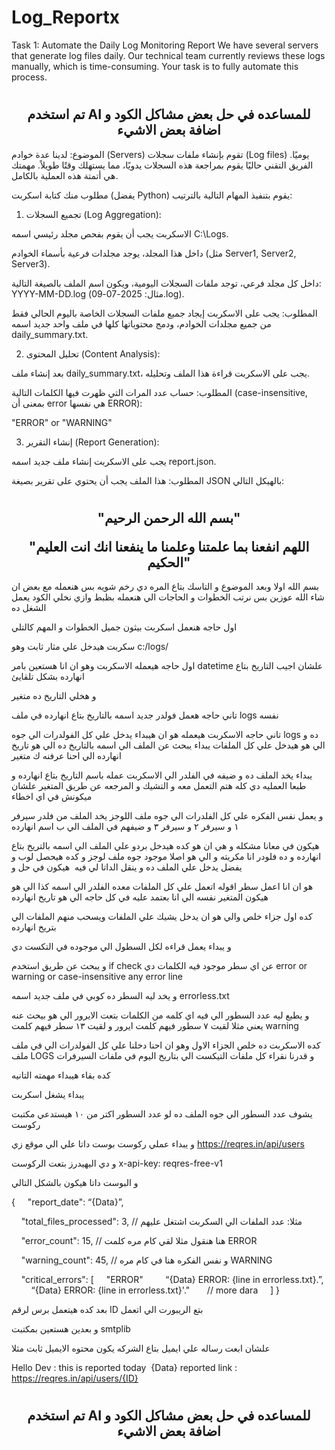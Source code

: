 # Log_Reportx
Task 1: Automate the Daily Log Monitoring Report  We have several servers that generate log files daily. Our technical team currently reviews these logs manually, which is time-consuming. Your task is to fully automate this process.


<h1 align="center">
</h1>
<h2 align="center">
تم استخدم AI للمساعده في حل بعض مشاكل الكود و اضافة بعض الاشيء

</h1>

الموضوع: لدينا عدة خوادم (Servers) تقوم بإنشاء ملفات سجلات (Log files) يوميًا. الفريق التقني حاليًا يقوم بمراجعة هذه السجلات يدويًا، مما يستهلك وقتًا طويلاً. مهمتك هي أتمتة هذه العملية بالكامل.


مطلوب منك كتابة اسكربت (يفضل Python) يقوم بتنفيذ المهام التالية بالترتيب:

1. تجميع السجلات (Log Aggregation):

الاسكربت يجب أن يقوم بفحص مجلد رئيسي اسمه C:\Logs\.

داخل هذا المجلد، يوجد مجلدات فرعية بأسماء الخوادم (مثل Server1, Server2, Server3).

داخل كل مجلد فرعي، توجد ملفات السجلات اليومية، ويكون اسم الملف بالصيغة التالية: YYYY-MM-DD.log (مثال: 2025-07-09.log).

المطلوب: يجب على الاسكربت إيجاد جميع ملفات السجلات الخاصة باليوم الحالي فقط من جميع مجلدات الخوادم، ودمج محتوياتها كلها في ملف واحد جديد اسمه daily_summary.txt.

2. تحليل المحتوى (Content Analysis):

بعد إنشاء ملف daily_summary.txt، يجب على الاسكربت قراءة هذا الملف وتحليله.

المطلوب: حساب عدد المرات التي ظهرت فيها الكلمات التالية (case-insensitive, بمعنى أن error هي نفسها ERROR):

"ERROR" or "WARNING"

3. إنشاء التقرير (Report Generation):

يجب على الاسكربت إنشاء ملف جديد اسمه report.json.

المطلوب: هذا الملف يجب أن يحتوي على تقرير بصيغة JSON بالهيكل التالي:


<h1 align="center">
</h1>
<h2 align="center">
 "بسم الله الرحمن الرحيم"
</p>
  "اللهم انفعنا بما علمتنا وعلمنا ما ينفعنا انك انت العليم الحكيم"
</h2>


بسم الله اولا وبعد الموضوع و التاسك بتاع المره دي رخم شويه بس هنعمله مع بعض ان شاء الله عوزين بس نرتب الخطوات و الحاجات الي هنعمله بظبط وازي نخلي الكود يعمل الشغل ده


اول حاجه هنعمل اسكربت بيثون جميل الخطوات و المهم كالتلي

سكربت هيدخل علي مثار ثابت وهو c:/logs/

اول حاجه هيعمله الاسكربت وهو ان انا هستعين بامر datetime علشان اجيب التاريخ بتاع انهارده بشكل تلقايئ

و هخلي التاريخ ده متغير

تاني حاجه هعمل فولدر جديد اسمه بالتاريخ بتاع انهارده في ملف logs نفسه

تاني حاجه الاسكربت هيعمله هو ان هيبداء يدخل علي كل الفولدرات الي جوه logs ده و الي هو هيدخل علي كل الملفات يبداء يبحث عن الملف الي اسمه بالتاريخ ده الي هو تاريخ انهارده الي احنا عرفنه ك متغير

يبداء يخد الملف ده و ضيفه في الفلدر الي الاسكربت عمله باسم التاريخ بتاع انهارده و طبعا العمليه دي كله هتم التعمل معه و التشيك و المرجعه عن طريق المتغير علشان ميكونش في اي اخطاء

و يعمل نفس الفكره علي كل الفلدرات الي جوه ملف اللوجز يخد الملف من فلدر سيرفر ١ و سيرفر ٢ و سيرفر ٣ و ضيفهم في الملف الي ب اسم انهارده

هيكون في معانا مشكله و هي ان هو كده هيدخل بردو علي الملف الي اسمه بالتريخ بتاع انهارده و ده فلودر انا مكريته و الي هو اصلا موجود جوه ملف لوجز و كده هيحصل لوب و يفضل يدخل علي الملف ده و ينقل الداتا لي فيه  هيكون في حل و 

هو ان انا اعمل سطر اقوله اتعمل علي كل الملفات معده الفلدر الي اسمه كذا الي هو هيكون المتغير نفسه الي انا بعتمد عليه في كل حاجه الي هو تاريخ انهارده

كده اول جزاء خلص والي هو ان يدخل يشيك علي الملفات ويسحب منهم الملفات الي بتريخ انهارده 

و يبداء يعمل قراءه لكل السطول الي موجوده في التكست دي

و يبحث عن طريق استخدم if check عن اي سطر موجود فيه الكلمات دي
error or warning or case-insensitive any error line

و يخد ليه السطر ده كوبي في ملف جديد اسمه errorless.txt

و يطبع ليه عدد السطور الي فيه اي كلمه من الكلمات بتعت الايرور الي هو بيحث عنه يعني مثلا لقيت ٧ سطور فيهم كلمت ايرور و لقيت ١٣ سطر فيهم كلمت warning

كده الاسكربت ده خلص الجزاء الاول وهو ان احنا دخلنا علي كل الفولدرات الي في ملف ملف LOGS و قدرنا نقراء كل ملفات التيكست الي بتاريخ اليوم في ملفات السيرفرات 

كده بقاء هيبداء مهمته التانيه 

يبداء يشغل اسكربت 

يشوف عدد السطور الي جوه الملف ده لو عدد السطور اكتر من ١٠ هيستدعي مكتبت ركوست

و يبداء عملي ركوست بوست داتا علي الي موقع زي  https://reqres.in/api/users

و دي اليهيدرز بتعت الركوست x-api-key: reqres-free-v1

و البوست داتا هيكون بالشكل التالي


{
    "report_date": “{Data}”,
    
    "total_files_processed": 3, // مثلا: عدد الملفات الي السكربت اشتغل عليهم 
    
    "error_count": 15, // هنا هنقول مثلا لقي كام مره كلمت ERROR
    
    "warning_count": 45, // و نفس الفكره هنا في كام مره  WARNING
    
    "critical_errors": [
    "ERROR" 
        “{Data} ERROR: {line in errorless.txt}.”,
        “{Data} ERROR: {line in errorless.txt}'."
      // more dara
    ]
}


بعد كده هيتعمل برس لرقم ID بتع الريبورت الي اتعمل

و بعدين هستعين بمكتبت smtplib

علشان ابعت رساله علي ايميل بتاع الشركه يكون محتوه الايميل ثابت مثلا

Hello Dev :
this is reported today  {Data}
reported link : https://reqres.in/api/users/{ID}



<h1 align="center">
</h1>
<h2 align="center">
تم استخدم AI للمساعده في حل بعض مشاكل الكود و اضافة بعض الاشيء

</h1>

